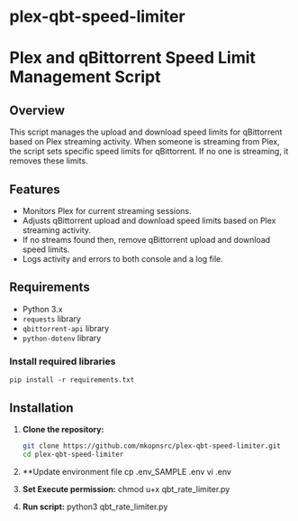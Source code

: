 # plex-qbt-speed-limiter

# Plex and qBittorrent Speed Limit Management Script

## Overview

This script manages the upload and download speed limits for qBittorrent based on Plex streaming activity. When someone is streaming from Plex, the script sets specific speed limits for qBittorrent. If no one is streaming, it removes these limits.

## Features

- Monitors Plex for current streaming sessions.
- Adjusts qBittorrent upload and download speed limits based on Plex streaming activity.
- If no streams found then, remove qBittorrent upload and download speed limits.
- Logs activity and errors to both console and a log file.

## Requirements

- Python 3.x
- `requests` library
- `qbittorrent-api` library
- `python-dotenv` library

### Install required libraries

    pip install -r requirements.txt

## Installation

1. **Clone the repository:**
    ```sh
    git clone https://github.com/mkopnsrc/plex-qbt-speed-limiter.git
    cd plex-qbt-speed-limiter

2. **Update environment file
    cp .env_SAMPLE .env
    vi .env

2. **Set Execute permission:**
    chmod u+x qbt_rate_limiter.py

3. **Run script:**
    python3 qbt_rate_limiter.py

